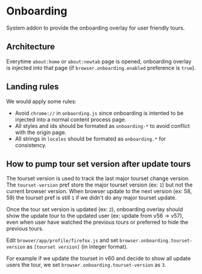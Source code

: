 # Onboarding

System addon to provide the onboarding overlay for user friendly tours.

## Architecture

Everytime `about:home` or `about:newtab` page is opened, onboarding overlay is injected into that page (if `browser.onboarding.enabled` preference is `true`).

## Landing rules

We would apply some rules:

* Avoid `chrome://` in `onbaording.js` since onboarding is intented to be injected into a normal content process page.
* All styles and ids should be formated as `onboarding-*` to avoid conflict with the origin page.
* All strings in `locales` should be formated as `onboarding.*` for consistency.

## How to pump tour set version after update tours

The tourset version is used to track the last major tourset change version. The `tourset-version` pref store the major tourset version (ex: `1`) but not the current browser version. When browser update to the next version (ex: 58, 59) the tourset pref is still `1` if we didn't do any major tourset update.

Once the tour set version is updated (ex: `2`), onboarding overlay should show the update tour to the updated user (ex: update from v56 -> v57), even when user have watched the previous tours or preferred to hide the previous tours.

Edit `browser/app/profile/firefox.js` and set `browser.onboarding.tourset-version` as `[tourset version]` (in integer format).

For example if we update the tourset in v60 and decide to show all update users the tour, we set `browser.onboarding.tourset-version`  as `3`.
